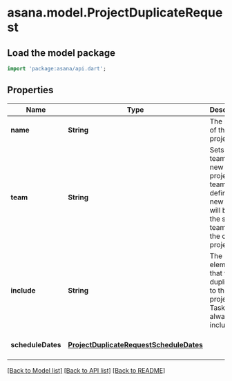 # asana.model.ProjectDuplicateRequest

## Load the model package
```dart
import 'package:asana/api.dart';
```

## Properties
Name | Type | Description | Notes
------------ | ------------- | ------------- | -------------
**name** | **String** | The name of the new project. | [default to null]
**team** | **String** | Sets the team of the new project. If team is not defined, the new project will be in the same team as the the original project. | [optional] [default to null]
**include** | **String** | The elements that will be duplicated to the new project. Tasks are always included. | [optional] [default to null]
**scheduleDates** | [**ProjectDuplicateRequestScheduleDates**](ProjectDuplicateRequestScheduleDates.md) |  | [optional] [default to null]

[[Back to Model list]](../README.md#documentation-for-models) [[Back to API list]](../README.md#documentation-for-api-endpoints) [[Back to README]](../README.md)


